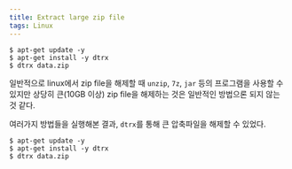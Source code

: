 ```yaml
---
title: Extract large zip file
tags: Linux
---
```


```
$ apt-get update -y
$ apt-get install -y dtrx
$ dtrx data.zip
```

<!--more-->

일반적으로 linux에서 zip file을 해제할 때 `unzip`, `7z`, `jar` 등의 프로그램을 사용할 수 있지만 상당히 큰(10GB 이상) zip file을 해제하는 것은 일반적인 방법으론 되지 않는 것 같다.  

여러가지 방법들을 실행해본 결과, `dtrx`를 통해 큰 압축파일을 해제할 수 있었다.  

```
$ apt-get update -y
$ apt-get install -y dtrx
$ dtrx data.zip
```
